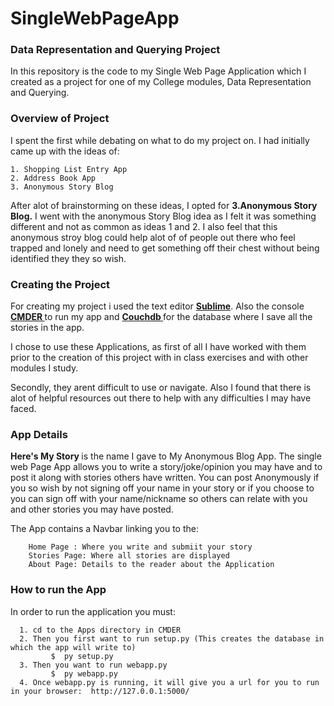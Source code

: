 # SingleWebPageApp

<h3><b>Data Representation and Querying Project</b></h3>
In this repository is the code to my Single Web Page Application which I created as a project for one of my College modules, Data Representation and Querying.

<h3>Overview of Project </h3>
I spent the first while debating on what to do my project on. I had initially came up with the ideas of:
   
    1. Shopping List Entry App
    2. Address Book App
    3. Anonymous Story Blog

After alot of brainstorming on these ideas, I opted for <b> 3.Anonymous Story Blog.</b> I went with the anonymous Story Blog idea as I felt it was something different and not as common as ideas 1 and 2. I also feel that this anonymous stroy blog could help alot of of people out there who feel trapped and lonely and  need to get something off their chest without being identified they they so wish.

<h3>Creating the Project </h3>
For creating my project i used the text editor <a  href = "https://www.sublimetext.com/"> <b>Sublime</b></a>.
Also the console <a href= "http://cmder.net/"> <b> CMDER </b> </a> to run my app and <a href ="http://couchdb.apache.org/"> <b>Couchdb </b> <a> for the database where I  save all the stories in the app. 

I chose to use these Applications, as first of all I have worked with them prior to the creation of this project with in class exercises and with other modules I study. <div>

Secondly, they arent difficult to use or navigate. Also I found that there is alot of helpful resources out there to help with any difficulties I may have faced.

<h3>App Details </h3>
<b>Here's My Story </b> is the name I gave to My Anonymous Blog App. The single web Page App allows you to write a story/joke/opinion you may have and to post it along with stories others have written. You can post Anonymously if you so wish by not signing off your name in your story or if you choose to you can sign off with your name/nickname so others can relate with you and other stories you may have posted. 

The App contains a Navbar linking you to the:

        Home Page : Where you write and submiit your story
        Stories Page: Where all stories are displayed
        About Page: Details to the reader about the Application


<h3> How to run the App </h3>

In order to run the application you must:
   
      1. cd to the Apps directory in CMDER
      2. Then you first want to run setup.py (This creates the database in which the app will write to)
             $  py setup.py
      3. Then you want to run webapp.py
             $  py webapp.py
      4. Once webapp.py is running, it will give you a url for you to run in your browser:  http://127.0.0.1:5000/
        
